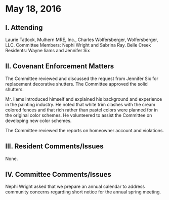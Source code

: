 <!---
title: May 18, 2016 Minutes
layout: minutes.html
collection: minutes
date: 2016-05-18
draft: false
--->
# May 18, 2016

## I. Attending
Laurie Tatlock, Mulhern MRE, Inc., Charles Wolfersberger, Wolfersberger, LLC.  Committee Members: Nephi Wright and Sabrina Ray. Belle Creek Residents: Wayne Iiams and Jennifer Six

## II. Covenant Enforcement Matters
The Committee reviewed and discussed the request from Jennifer Six for replacement decorative shutters.  The Committee approved the solid shutters.

Mr. Iiams introduced himself and explained his background and experience in the painting industry.  He noted that white trim clashes with the cream colored fences and that rich rather than pastel colors were planned for in the original color schemes.  He volunteered to assist the Committee on developing new color schemes.  

The Committee reviewed the reports on homeowner account and violations.   

## III. Resident Comments/Issues
None.

## IV. Committee Comments/Issues
Nephi Wright asked that we prepare an annual calendar to address community concerns regarding short notice for the annual spring meeting.
